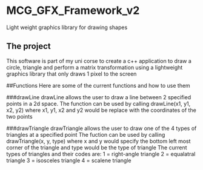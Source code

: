 # MCG_GFX_Framework_v2
 Light weight graphics library for drawing shapes
 
 ## The project
 This software is part of my uni corse to create a c++ application to draw a circle, triangle and perform a matrix transformation using a lightweight graphics library that only draws 1 pixel to the screen
 
##Functions
Here are some of the current functions and how to use them

###drawLine
drawLine allows the user to draw a line between 2 specified points in a 2d space.
The function can be used by calling drawLine(x1, y1, x2, y2) where x1, y1, x2 and y2 would be replace with the coordinates of the two points

###drawTriangle
drawTriangle allows the user to draw one of the 4 types of triangles at a specified point
The fuction can be used by calling drawTriangle(x, y, type) where x and y would specify the bottom left most corner of the triangle and type would be the type of triangle
The current types of triangles and their codes are:
1 = right-angle triangle
2 = equalatral triangle
3 = isosceles triangle
4 = scalene triangle
